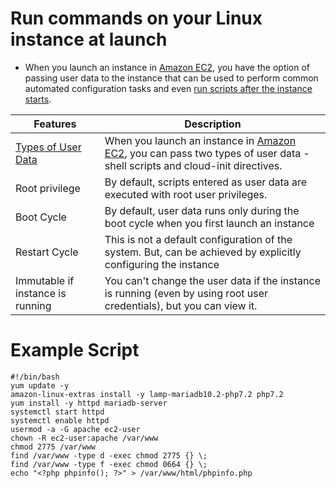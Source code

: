 # Run commands on your Linux instance at launch
- When you launch an instance in [Amazon EC2](Readme.md), you have the option of passing user data to the instance that can be used to perform common automated configuration tasks and even [run scripts after the instance starts](https://docs.aws.amazon.com/AWSEC2/latest/UserGuide/user-data.html).

| Features                                                                                                  | Description                                                                                                                            |
|-----------------------------------------------------------------------------------------------------------|----------------------------------------------------------------------------------------------------------------------------------------|
| [Types of User Data](https://docs.aws.amazon.com/AWSEC2/latest/UserGuide/instancedata-add-user-data.html) | When you launch an instance in [Amazon EC2](Readme.md), you can pass two types of user data - shell scripts and cloud-init directives. |
| Root privilege                                                                                            | By default, scripts entered as user data are executed with root user privileges.                                                       |
| Boot Cycle                                                                                                | By default, user data runs only during the boot cycle when you first launch an instance                                                |
| Restart Cycle                                                                                             | This is not a default configuration of the system. But, can be achieved by explicitly configuring the instance                         |
| Immutable if instance is running                                                                          | You can't change the user data if the instance is running (even by using root user credentials), but you can view it.                  |

# Example Script

````shell
#!/bin/bash
yum update -y
amazon-linux-extras install -y lamp-mariadb10.2-php7.2 php7.2
yum install -y httpd mariadb-server
systemctl start httpd
systemctl enable httpd
usermod -a -G apache ec2-user
chown -R ec2-user:apache /var/www
chmod 2775 /var/www
find /var/www -type d -exec chmod 2775 {} \;
find /var/www -type f -exec chmod 0664 {} \;
echo "<?php phpinfo(); ?>" > /var/www/html/phpinfo.php
````
